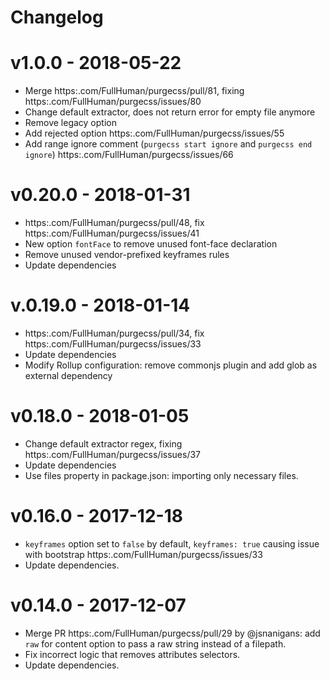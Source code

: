 # Changelog

# v1.0.0 - 2018-05-22

* Merge https:.com/FullHuman/purgecss/pull/81, fixing https:.com/FullHuman/purgecss/issues/80
* Change default extractor, does not return error for empty file anymore
* Remove legacy option
* Add rejected option https:.com/FullHuman/purgecss/issues/55
* Add range ignore comment (`purgecss start ignore` and `purgecss end ignore`) https:.com/FullHuman/purgecss/issues/66

# v0.20.0 - 2018-01-31

* https:.com/FullHuman/purgecss/pull/48, fix https:.com/FullHuman/purgecss/issues/41
* New option `fontFace` to remove unused font-face declaration
* Remove unused vendor-prefixed keyframes rules
* Update dependencies



# v.0.19.0 - 2018-01-14

* https:.com/FullHuman/purgecss/pull/34, fix https:.com/FullHuman/purgecss/issues/33
* Update dependencies
* Modify Rollup configuration: remove commonjs plugin and add glob as external dependency

# v0.18.0 - 2018-01-05

* Change default extractor regex, fixing https:.com/FullHuman/purgecss/issues/37
* Update dependencies
* Use files property in package.json: importing only necessary files.

# v0.16.0 - 2017-12-18

* `keyframes` option set to `false` by default, `keyframes: true` causing issue with bootstrap https:.com/FullHuman/purgecss/issues/33
* Update dependencies.

# v0.14.0 - 2017-12-07

* Merge PR https:.com/FullHuman/purgecss/pull/29 by @jsnanigans: add
  `raw` for content option to pass a raw string instead of a filepath.
* Fix incorrect logic that removes attributes selectors.
* Update dependencies.
